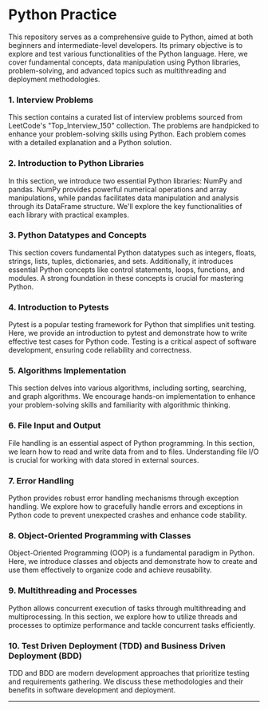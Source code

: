 # Python Practice

This repository serves as a comprehensive guide to Python, aimed at both beginners and intermediate-level developers. Its primary objective is to explore and test various functionalities of the Python language. Here, we cover fundamental concepts, data manipulation using Python libraries, problem-solving, and advanced topics such as multithreading and deployment methodologies.

### 1. Interview Problems

This section contains a curated list of interview problems sourced from LeetCode's "Top_Interview_150" collection. The problems are handpicked to enhance your problem-solving skills using Python. Each problem comes with a detailed explanation and a Python solution.

### 2. Introduction to Python Libraries

In this section, we introduce two essential Python libraries: NumPy and pandas. NumPy provides powerful numerical operations and array manipulations, while pandas facilitates data manipulation and analysis through its DataFrame structure. We'll explore the key functionalities of each library with practical examples.

### 3. Python Datatypes and Concepts

This section covers fundamental Python datatypes such as integers, floats, strings, lists, tuples, dictionaries, and sets. Additionally, it introduces essential Python concepts like control statements, loops, functions, and modules. A strong foundation in these concepts is crucial for mastering Python.

### 4. Introduction to Pytests

Pytest is a popular testing framework for Python that simplifies unit testing. Here, we provide an introduction to pytest and demonstrate how to write effective test cases for Python code. Testing is a critical aspect of software development, ensuring code reliability and correctness.

### 5. Algorithms Implementation

This section delves into various algorithms, including sorting, searching, and graph algorithms. We encourage hands-on implementation to enhance your problem-solving skills and familiarity with algorithmic thinking.

### 6. File Input and Output

File handling is an essential aspect of Python programming. In this section, we learn how to read and write data from and to files. Understanding file I/O is crucial for working with data stored in external sources.

### 7. Error Handling

Python provides robust error handling mechanisms through exception handling. We explore how to gracefully handle errors and exceptions in Python code to prevent unexpected crashes and enhance code stability.

### 8. Object-Oriented Programming with Classes

Object-Oriented Programming (OOP) is a fundamental paradigm in Python. Here, we introduce classes and objects and demonstrate how to create and use them effectively to organize code and achieve reusability.

### 9. Multithreading and Processes

Python allows concurrent execution of tasks through multithreading and multiprocessing. In this section, we explore how to utilize threads and processes to optimize performance and tackle concurrent tasks efficiently.

### 10. Test Driven Deployment (TDD) and Business Driven Deployment (BDD)

TDD and BDD are modern development approaches that prioritize testing and requirements gathering. We discuss these methodologies and their benefits in software development and deployment.

---
